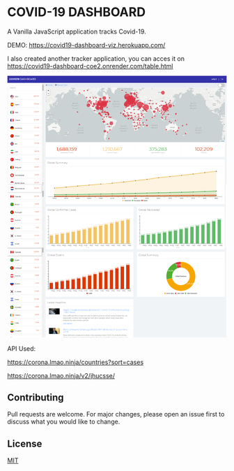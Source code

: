 # COVID-19 DASHBOARD

A Vanilla JavaScript application tracks Covid-19.

DEMO: https://covid19-dashboard-viz.herokuapp.com/

I also created another tracker application, you can acces it on https://covid19-dashboard-coe2.onrender.com/table.html 

![alt text](https://raw.githubusercontent.com/sanoylab/covid19-dashboard/master/screenshot.png)

API Used: 

https://corona.lmao.ninja/countries?sort=cases

https://corona.lmao.ninja/v2/jhucsse/

## Contributing
Pull requests are welcome. For major changes, please open an issue first to discuss what you would like to change.

## License
[MIT](https://choosealicense.com/licenses/mit/)
